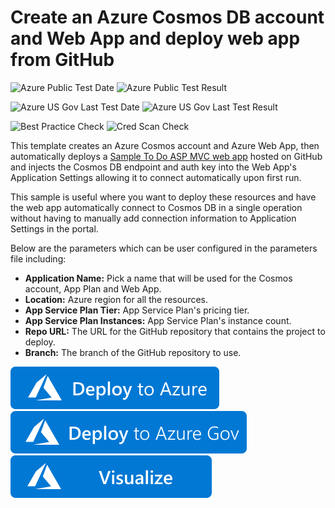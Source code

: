 # Create an Azure Cosmos DB account and Web App and deploy web app from GitHub

![Azure Public Test Date](https://azurequickstartsservice.blob.core.windows.net/badges/101-cosmosdb-webapp/PublicLastTestDate.svg)
![Azure Public Test Result](https://azurequickstartsservice.blob.core.windows.net/badges/101-cosmosdb-webapp/PublicDeployment.svg)

![Azure US Gov Last Test Date](https://azurequickstartsservice.blob.core.windows.net/badges/101-cosmosdb-webapp/FairfaxLastTestDate.svg)
![Azure US Gov Last Test Result](https://azurequickstartsservice.blob.core.windows.net/badges/101-cosmosdb-webapp/FairfaxDeployment.svg)

![Best Practice Check](https://azurequickstartsservice.blob.core.windows.net/badges/101-cosmosdb-webapp/BestPracticeResult.svg)
![Cred Scan Check](https://azurequickstartsservice.blob.core.windows.net/badges/101-cosmosdb-webapp/CredScanResult.svg)

This template creates an Azure Cosmos account and Azure Web App, then automatically deploys a [Sample To Do ASP MVC web app](https://github.com/Azure-Samples/cosmos-db-to-do) hosted on GitHub and injects the Cosmos DB endpoint and auth key into the Web App's Application Settings allowing it to connect automatically upon first run.

This sample is useful where you want to deploy these resources and have the web app automatically connect to Cosmos DB in a single operation without having to manually add connection information to Application Settings in the portal.

Below are the parameters which can be user configured in the parameters file including:

- **Application Name:** Pick a name that will be used for the Cosmos account, App Plan and Web App.
- **Location:** Azure region for all the resources.
- **App Service Plan Tier:** App Service Plan's pricing tier.
- **App Service Plan Instances:** App Service Plan's instance count.
- **Repo URL:** The URL for the GitHub repository that contains the project to deploy.
- **Branch:** The branch of the GitHub repository to use.

[![Deploy To Azure](https://raw.githubusercontent.com/Azure/azure-quickstart-templates/master/1-CONTRIBUTION-GUIDE/images/deploytoazure.svg?sanitize=true)](https://portal.azure.com/#create/Microsoft.Template/uri/https%3A%2F%2Fraw.githubusercontent.com%2FAzure%2Fazure-quickstart-templates%2Fmaster%2F101-cosmosdb-webapp%2Fazuredeploy.json)
[![Deploy To Azure Gov](https://raw.githubusercontent.com/Azure/azure-quickstart-templates/master/1-CONTRIBUTION-GUIDE/images/deploytoazuregov.svg?sanitize=true)](https://portal.azure.com/#create/Microsoft.Template/uri/https%3A%2F%2Fraw.githubusercontent.com%2FAzure%2Fazure-quickstart-templates%2Fmaster%2F101-cosmosdb-webapp%2Fazuredeploy.json)
[![Visualize](https://raw.githubusercontent.com/Azure/azure-quickstart-templates/master/1-CONTRIBUTION-GUIDE/images/visualizebutton.svg?sanitize=true)](http://armviz.io/#/?load=https%3A%2F%2Fraw.githubusercontent.com%2FAzure%2Fazure-quickstart-templates%2Fmaster%2F101-cosmosdb-webapp%2Fazuredeploy.json)

